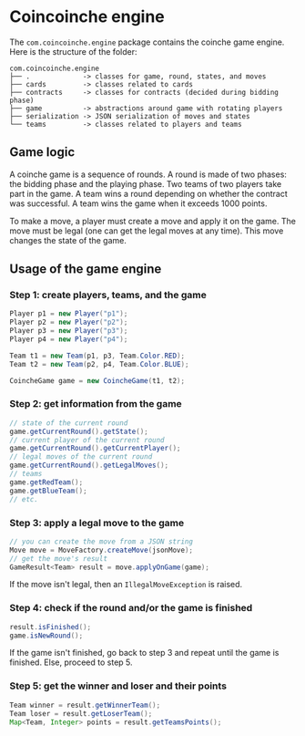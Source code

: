 # Coincoinche engine

The `com.coincoinche.engine` package contains the coinche game engine. Here is the structure of the folder:

```
com.coincoinche.engine
├── .             -> classes for game, round, states, and moves
├── cards         -> classes related to cards
├── contracts     -> classes for contracts (decided during bidding phase)
├── game          -> abstractions around game with rotating players
├── serialization -> JSON serialization of moves and states
└── teams         -> classes related to players and teams
```

## Game logic

A coinche game is a sequence of rounds. A round is made of two phases: the bidding phase and the playing phase. Two teams of two players take part in the game. A team wins a round depending on whether the contract was successful. A team wins the game when it exceeds 1000 points.

To make a move, a player must create a move and apply it on the game. The move must be legal (one can get the legal moves at any time). This move changes the state of the game.

## Usage of the game engine

### Step 1: create players, teams, and the game

```java
Player p1 = new Player("p1");
Player p2 = new Player("p2");
Player p3 = new Player("p3");
Player p4 = new Player("p4");

Team t1 = new Team(p1, p3, Team.Color.RED);
Team t2 = new Team(p2, p4, Team.Color.BLUE);

CoincheGame game = new CoincheGame(t1, t2);
```

### Step 2: get information from the game

```java
// state of the current round
game.getCurrentRound().getState();
// current player of the current round
game.getCurrentRound().getCurrentPlayer();
// legal moves of the current round
game.getCurrentRound().getLegalMoves();
// teams
game.getRedTeam();
game.getBlueTeam();
// etc.
```

### Step 3: apply a legal move to the game

```java
// you can create the move from a JSON string
Move move = MoveFactory.createMove(jsonMove);
// get the move's result
GameResult<Team> result = move.applyOnGame(game);
```

If the move isn't legal, then an `IllegalMoveException` is raised.

### Step 4: check if the round and/or the game is finished

```java
result.isFinished();
game.isNewRound();
```

If the game isn't finished, go back to step 3 and repeat until the game is finished. Else, proceed to step 5.

### Step 5: get the winner and loser and their points

```java
Team winner = result.getWinnerTeam();
Team loser = result.getLoserTeam();
Map<Team, Integer> points = result.getTeamsPoints();
```
